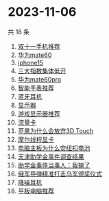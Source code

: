 # 2023-11-06

共 18 条

<!-- BEGIN -->
<!-- 最后更新时间 Mon Nov 06 2023 18:08:10 GMT+0800 (China Standard Time) -->

1. [双十一手机推荐](https://www.zhihu.com/search?q=%E5%8F%8C%E5%8D%81%E4%B8%80%E6%89%8B%E6%9C%BA%E6%8E%A8%E8%8D%90)
1. [华为mate60](https://www.zhihu.com/search?q=%E5%8D%8E%E4%B8%BAmate60)
1. [iphone15](https://www.zhihu.com/search?q=iphone15)
1. [三大指数集体低开](https://www.zhihu.com/search?q=%E4%B8%89%E5%A4%A7%E6%8C%87%E6%95%B0%E9%9B%86%E4%BD%93%E4%BD%8E%E5%BC%80)
1. [华为mate60pro](https://www.zhihu.com/search?q=%E5%8D%8E%E4%B8%BAmate60pro)
1. [智能手表推荐](https://www.zhihu.com/search?q=%E6%99%BA%E8%83%BD%E6%89%8B%E8%A1%A8%E6%8E%A8%E8%8D%90)
1. [蓝牙耳机](https://www.zhihu.com/search?q=%E8%93%9D%E7%89%99%E8%80%B3%E6%9C%BA)
1. [显示器](https://www.zhihu.com/search?q=%E6%98%BE%E7%A4%BA%E5%99%A8)
1. [游戏显示器推荐](https://www.zhihu.com/search?q=%E6%B8%B8%E6%88%8F%E6%98%BE%E7%A4%BA%E5%99%A8%E6%8E%A8%E8%8D%90)
1. [流量卡](https://www.zhihu.com/search?q=%E6%B5%81%E9%87%8F%E5%8D%A1)
1. [苹果为什么会放弃3D Touch](https://www.zhihu.com/search?q=%E8%8B%B9%E6%9E%9C%E4%B8%BA%E4%BB%80%E4%B9%88%E4%BC%9A%E6%94%BE%E5%BC%833D%20Touch)
1. [摩尔线程显卡](https://www.zhihu.com/search?q=%E6%91%A9%E5%B0%94%E7%BA%BF%E7%A8%8B%E6%98%BE%E5%8D%A1)
1. [电脑主板为什么安纽扣电池](https://www.zhihu.com/search?q=%E7%94%B5%E8%84%91%E4%B8%BB%E6%9D%BF%E4%B8%BA%E4%BB%80%E4%B9%88%E5%AE%89%E7%BA%BD%E6%89%A3%E7%94%B5%E6%B1%A0)
1. [天津助学金事件调查结果](https://www.zhihu.com/search?q=%E5%A4%A9%E6%B4%A5%E5%8A%A9%E5%AD%A6%E9%87%91%E4%BA%8B%E4%BB%B6%E8%B0%83%E6%9F%A5%E7%BB%93%E6%9E%9C)
1. [助学金事件当事人：我输了](https://www.zhihu.com/search?q=%E5%8A%A9%E5%AD%A6%E9%87%91%E4%BA%8B%E4%BB%B6%E5%BD%93%E4%BA%8B%E4%BA%BA%EF%BC%9A%E6%88%91%E8%BE%93%E4%BA%86)
1. [俄军导弹精准打击乌军颁奖仪式](https://www.zhihu.com/search?q=%E4%BF%84%E5%86%9B%E5%AF%BC%E5%BC%B9%E7%B2%BE%E5%87%86%E6%89%93%E5%87%BB%E4%B9%8C%E5%86%9B%E9%A2%81%E5%A5%96%E4%BB%AA%E5%BC%8F)
1. [降噪耳机](https://www.zhihu.com/search?q=%E9%99%8D%E5%99%AA%E8%80%B3%E6%9C%BA)
1. [平板电脑推荐](https://www.zhihu.com/search?q=%E5%B9%B3%E6%9D%BF%E7%94%B5%E8%84%91%E6%8E%A8%E8%8D%90)

<!-- END -->
